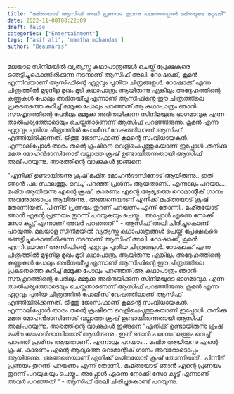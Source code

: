 ```yaml
---
title: "മമ്തയോട് ആസിഫ് അലി പ്രണയം തുറന്നു പറഞ്ഞപ്പോൾ മമ്തയുടെ മറുപടി"
date: 2022-11-08T08:22:09
draft: false
categories: ["Entertainment"]
tags: ['asif ali', 'mamtha mohandas']
author: "Beaumaris"
---
```


മലയാള സിനിമയില്‍ വ്യത്യസ്ത കഥാപാത്രങ്ങള്‍ ചെയ്ത് പ്രേക്ഷകരെ ഞെട്ടിച്ചുകൊണ്ടിരിക്കുന്ന നടനാണ് ആസിഫ് അലി. റോഷാക്ക്, കൂമന്‍ എന്നിവയാണ് ആസിഫിന്റെ ഏറ്റവും പുതിയ ചിത്രങ്ങളള്‍. റോഷാക്ക് എന്ന ചിത്രത്തില്‍ മുഴുനീള മുഖം മൂടി കഥാപാത്രം ആയിരുന്നു എങ്കിലും അദ്ദേഹത്തിന്റെ കണ്ണുകള്‍ പോലും അഭിനയി്ച്ചു എന്നാണ് ആസിഫിന്റെ ഈ ചിത്രത്തിലെ പ്രകടനത്തെ കുറിച്ച് മമ്മൂക്ക പോലും പറഞ്ഞത്.ആ കഥാപാത്രം ഞാന്‍ സൗഹൃദത്തിന്റെ പേരിലും മമ്മൂക്ക അഭിനയിക്കുന്ന സിനിമയുടെ ഭാഗമാവുക എന്ന താല്‍പര്യത്തോടെയും ചെയ്തതാണെന്ന് ആസിഫ് പറഞ്ഞിരുന്നു. കൂമന്‍ എന്ന ഏറ്റവും പുതിയ ചിത്രത്തില്‍ പോലീസ് വേഷത്തിലാണ് ആസിഫ് എത്തിയിരിക്കുന്നത്. ജീത്തു ജോസഫാണ് കൂമന്റെ സംവിധായകന്‍. എന്നാലിപ്പോൾ താരം തന്റെ ക്രഷിനെ വെളിപെപ്ടുത്തുകയാണ് ഇപ്പോൾ .തനിക്കു മമത മോഹൻദാസിനോട് വല്ലാത്ത ക്രഷ് ഉണ്ടായിരുന്നതായി ആസിഫ് അലിപറയുന്നു. താരത്തിന്റെ വാക്കുകൾ ഇങ്ങനെ

"എനിക്ക് ഉണ്ടായിരുന്നു ക്രഷ് മംമ്ത മോഹന്‍ദാസിനോട് ആയിരുന്നു.. ഇത് ഞാന്‍ പല സ്ഥലത്തും വെച്ച് പറഞ്ഞ് പ്രശ്‌നം ആയതാണ്.. എന്നാലും പറയാം… മംമ്ത ആയിരുന്നു എന്റെ ക്രഷ്. കാരണം എന്റെ ആദ്യത്തെ റൊമാന്റിക് ഗാനം അവരോടൊപ്പം ആയിരുന്നു.. അങ്ങനെയാണ് എനിക്ക് മംമ്തയോട് ക്രഷ് തോന്നിയത്.. പിന്നീട് പ്രണയം തുറന്ന് പറയണം എന്ന് തോന്നി.. മംമ്തയോട് ഞാന്‍ എന്റെ പ്രണയം തുറന്ന് പറയുകയും ചെയ്തു.. അപ്പോള്‍ എന്നെ നോക്കി സോ ക്യൂട്ട് എന്നാണ് അവര്‍ പറഞ്ഞത് " - ആസിഫ് അലി ചിരിച്ചുകൊണ്ട് പറയുന്നു.
മലയാള സിനിമയില്‍ വ്യത്യസ്ത കഥാപാത്രങ്ങള്‍ ചെയ്ത് പ്രേക്ഷകരെ ഞെട്ടിച്ചുകൊണ്ടിരിക്കുന്ന നടനാണ് ആസിഫ് അലി. റോഷാക്ക്, കൂമന്‍ എന്നിവയാണ് ആസിഫിന്റെ ഏറ്റവും പുതിയ ചിത്രങ്ങളള്‍. റോഷാക്ക് എന്ന ചിത്രത്തില്‍ മുഴുനീള മുഖം മൂടി കഥാപാത്രം ആയിരുന്നു എങ്കിലും അദ്ദേഹത്തിന്റെ കണ്ണുകള്‍ പോലും അഭിനയി്ച്ചു എന്നാണ് ആസിഫിന്റെ ഈ ചിത്രത്തിലെ പ്രകടനത്തെ കുറിച്ച് മമ്മൂക്ക പോലും പറഞ്ഞത്.ആ കഥാപാത്രം ഞാന്‍ സൗഹൃദത്തിന്റെ പേരിലും മമ്മൂക്ക അഭിനയിക്കുന്ന സിനിമയുടെ ഭാഗമാവുക എന്ന താല്‍പര്യത്തോടെയും ചെയ്തതാണെന്ന് ആസിഫ് പറഞ്ഞിരുന്നു. കൂമന്‍ എന്ന ഏറ്റവും പുതിയ ചിത്രത്തില്‍ പോലീസ് വേഷത്തിലാണ് ആസിഫ് എത്തിയിരിക്കുന്നത്. ജീത്തു ജോസഫാണ് കൂമന്റെ സംവിധായകന്‍. എന്നാലിപ്പോൾ താരം തന്റെ ക്രഷിനെ വെളിപെപ്ടുത്തുകയാണ് ഇപ്പോൾ .തനിക്കു മമത മോഹൻദാസിനോട് വല്ലാത്ത ക്രഷ് ഉണ്ടായിരുന്നതായി ആസിഫ് അലിപറയുന്നു. താരത്തിന്റെ വാക്കുകൾ ഇങ്ങനെ "എനിക്ക് ഉണ്ടായിരുന്നു ക്രഷ് മംമ്ത മോഹന്‍ദാസിനോട് ആയിരുന്നു.. ഇത് ഞാന്‍ പല സ്ഥലത്തും വെച്ച് പറഞ്ഞ് പ്രശ്‌നം ആയതാണ്.. എന്നാലും പറയാം… മംമ്ത ആയിരുന്നു എന്റെ ക്രഷ്. കാരണം എന്റെ ആദ്യത്തെ റൊമാന്റിക് ഗാനം അവരോടൊപ്പം ആയിരുന്നു.. അങ്ങനെയാണ് എനിക്ക് മംമ്തയോട് ക്രഷ് തോന്നിയത്.. പിന്നീട് പ്രണയം തുറന്ന് പറയണം എന്ന് തോന്നി.. മംമ്തയോട് ഞാന്‍ എന്റെ പ്രണയം തുറന്ന് പറയുകയും ചെയ്തു.. അപ്പോള്‍ എന്നെ നോക്കി സോ ക്യൂട്ട് എന്നാണ് അവര്‍ പറഞ്ഞത് " - ആസിഫ് അലി ചിരിച്ചുകൊണ്ട് പറയുന്നു.
